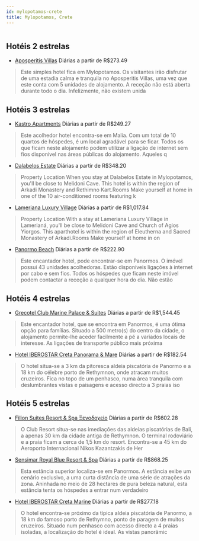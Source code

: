 ```yaml
---
id: mylopotamos-crete
title: Mylopotamos, Crete
---
```


<center><img src="http://photos.hotelbeds.com/giata/12/125602/125602a_hb_a_004.jpg" alt="" /></center>


## Hotéis 2 estrelas

-    [Aposperitis Villas](https://www.hurb.com/hoteis/mylopotamos/aposperitis-villas-JNP-JP889341?cmp=18055) Diárias a partir de R$273.49
   > Este simples hotel fica em Mylopotamos. Os visitantes irão disfrutar de uma estadia calma e tranquila no Aposperitis Villas, uma vez que este conta com 5 unidades de alojamento. A receção não está aberta durante todo o dia. Infelizmente, não existem unida

## Hotéis 3 estrelas

-    [Kastro Apartments](https://www.hurb.com/hoteis/mylopotamos/kastro-apartments-JNP-JP682678?cmp=18055) Diárias a partir de R$249.27
   > Este acolhedor hotel encontra-se em Malia. Com um total de 10 quartos de hóspedes, é um local agradável para se ficar. Todos os que ficam neste alojamento podem utilizar a ligação de internet sem fios disponível nas áreas públicas do alojamento. Aqueles q
-    [Dalabelos Estate](https://www.hurb.com/hoteis/mylopotamos/dalabelos-estate-JNP-JP960579?cmp=18055) Diárias a partir de R$348.20
   > Property Location When you stay at Dalabelos Estate in Mylopotamos, you&apos;ll be close to Melidoni Cave. This hotel is within the region of Arkadi Monastery and Rethimno Kart.Rooms Make yourself at home in one of the 10 air-conditioned rooms featuring k
-    [Lameriana Luxury Village](https://www.hurb.com/hoteis/mylopotamos/lameriana-luxury-village-JNP-JP01868N?cmp=18055) Diárias a partir de R$1,017.84
   > Property Location With a stay at Lameriana Luxury Village in Lamerianá, you&apos;ll be close to Melidoni Cave and Church of Agios Yiorgos.  This aparthotel is within the region of Eleutherna and Sacred Monastery of Arkadi.Rooms Make yourself at home in on
-    [Panormo Beach](https://www.hurb.com/hoteis/mylopotamos/panormo-beach-JNP-JP423682?cmp=18055) Diárias a partir de R$222.90
   > Este encantador hotel, pode encontrar-se em Panormos. O imóvel possui 43 unidades acolhedoras. Estão disponíveis ligações à internet por cabo e sem fios. Todos os hóspedes que ficam neste imóvel podem contactar a receção a qualquer hora do dia. Não estão 

## Hotéis 4 estrelas

-    [Grecotel Club Marine Palace & Suites](https://www.hurb.com/hoteis/mylopotamos/grecotel-club-marine-palace-suites-JNP-JP274069?cmp=18055) Diárias a partir de R$1,544.45
   > Este encantador hotel, que se encontra em Panormos, é uma ótima opção para famílias. Situado a 500 metro(s) do centro da cidade, o alojamento permite-lhe aceder facilmente a pé a variados locais de interesse. As ligações de transporte público mais próxima
-    [Hotel IBEROSTAR Creta Panorama & Mare](https://www.hurb.com/hoteis/mylopotamos/hotel-iberostar-creta-panorama-mare-JNP-JP042626?cmp=18055) Diárias a partir de R$182.54
   > O hotel situa-se a 3 km da pitoresca aldeia piscatória de Panormo e a 18 km do célebre porto de Rethymnon, onde atracam muitos cruzeiros. Fica no topo de um penhasco, numa área tranquila com deslumbrantes vistas e paisagens e acesso directo a 3 praias iso

## Hotéis 5 estrelas

-    [Filion Suites Resort & Spa Ξενοδοχείο](https://www.hurb.com/hoteis/mylopotamos/filion-suites-resort-spa-ksenodokheio-JNP-JP812125?cmp=18055) Diárias a partir de R$602.28
   > O Club Resort situa-se nas imediações das aldeias piscatórias de Bali, a apenas 30 km da cidade antiga de Rethymnon. O terminal rodoviário e a praia ficam a cerca de 1,5 km do resort. Encontra-se a 45 km do Aeroporto Internacional Nikos Kazantzakis de Her
-    [Sensimar Royal Blue Resort & Spa](https://www.hurb.com/hoteis/mylopotamos/sensimar-royal-blue-resort-spa-JNP-JP746924?cmp=18055) Diárias a partir de R$868.25
   > Esta estância superior localiza-se em Panormos. A estância exibe um cenário exclusivo, a uma curta distância de uma série de atrações da zona. Aninhada no meio de 28 hectares de pura beleza natural, esta estância tenta os hóspedes a entrar num verdadeiro 
-    [Hotel IBEROSTAR Creta Marine](https://www.hurb.com/hoteis/mylopotamos/hotel-iberostar-creta-marine-JNP-JP885437?cmp=18055) Diárias a partir de R$277.18
   > O hotel encontra-se próximo da típica aldeia piscatória de Panormo, a 18 km do famoso porto de Rethymno, ponto de paragem de muitos cruzeiros. Situado num penhasco com acesso directo a 4 praias isoladas, a localização do hotel é ideal. As vistas panorâmic
